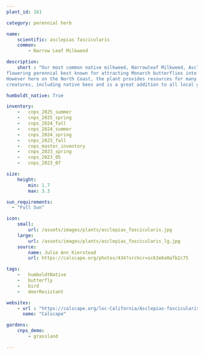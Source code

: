 ```yaml
---
plant_id: 161 

category: perennial herb

name: 
    scientific: asclepias fascicularis
    common: 
        - Narrow Leaf Milkweed

description: 
    short : "Our most common native milkweed, Narrowleaf Milkweed, Asclepias fascicularis, is a
flowering perennial best known for attracting Monarch butterflies into the garden.
However here on the North Coast, the plant provides resources for many beneficial
creatures, including native bees and is a great addition to all local gardens."

humboldt_native: True

inventory: 
    -   cnps_2025_summer
    -   cnps_2025_spring
    -   cnps_2024_fall
    -   cnps_2024_summer
    -   cnps_2024_spring
    -   cnps_2023_fall
    -   cnps_master_inventory
    -   cnps_2023_spring
    -   cnps_2023_05 
    -   cnps_2023_07 

size:
    height: 
        min: 1.7
        max: 3.3

sun_requirements:
  - "Full Sun"

icon: 
    small: 
        url: /assets/images/plants/asclepias_fascicularis.jpg
    large: 
        url: /assets/images/plants/asclepias_fascicularis_lg.jpg
    source: 
        name: Julie Ann Kierstead
        url: https://calscape.org/photos/434?srchcr=sc63e6a0afb2c75 

tags:  
    -   humboldtNative
    -   butterfly 
    -   bird
    -   deerResistant

websites:
    - url : "https://calscape.org/loc-California/Asclepias-fascicularis-(Narrow-Leaf-Milkweed)"
      name: "Calscape"

gardens:
    cnps_demo:
        - grassland

---
```

